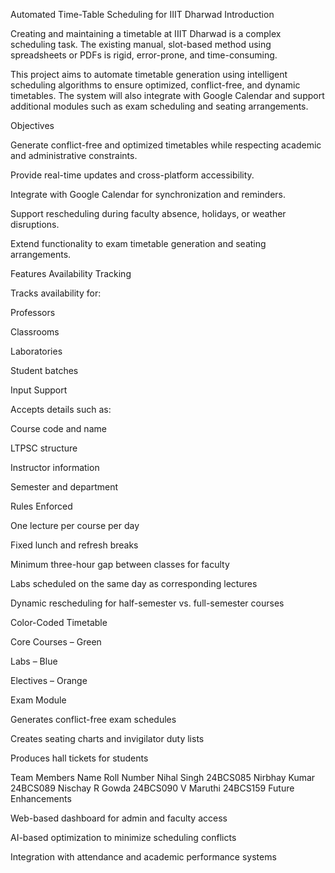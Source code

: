 Automated Time-Table Scheduling for IIIT Dharwad
Introduction

Creating and maintaining a timetable at IIIT Dharwad is a complex scheduling task. The existing manual, slot-based method using spreadsheets or PDFs is rigid, error-prone, and time-consuming.

This project aims to automate timetable generation using intelligent scheduling algorithms to ensure optimized, conflict-free, and dynamic timetables. The system will also integrate with Google Calendar and support additional modules such as exam scheduling and seating arrangements.

Objectives

Generate conflict-free and optimized timetables while respecting academic and administrative constraints.

Provide real-time updates and cross-platform accessibility.

Integrate with Google Calendar for synchronization and reminders.

Support rescheduling during faculty absence, holidays, or weather disruptions.

Extend functionality to exam timetable generation and seating arrangements.

Features
Availability Tracking

Tracks availability for:

Professors

Classrooms

Laboratories

Student batches

Input Support

Accepts details such as:

Course code and name

LTPSC structure

Instructor information

Semester and department

Rules Enforced

One lecture per course per day

Fixed lunch and refresh breaks

Minimum three-hour gap between classes for faculty

Labs scheduled on the same day as corresponding lectures

Dynamic rescheduling for half-semester vs. full-semester courses

Color-Coded Timetable

Core Courses – Green

Labs – Blue

Electives – Orange

Exam Module

Generates conflict-free exam schedules

Creates seating charts and invigilator duty lists

Produces hall tickets for students

Team Members
Name	Roll Number
Nihal Singh	24BCS085
Nirbhay Kumar	24BCS089
Nischay R Gowda	24BCS090
V Maruthi	24BCS159
Future Enhancements

Web-based dashboard for admin and faculty access

AI-based optimization to minimize scheduling conflicts

Integration with attendance and academic performance systems
